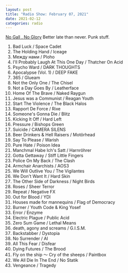 ```yaml
---
layout: post
title: "Radio Show: February 07, 2021"
date: 2021-02-12
categories: radio
---
```


[No Gall . No Glory](https://www.mixcloud.com/jimshreds/february-7-2021-no-gall-no-glory-wkdu-917fm/) Better late than never. Punk stuff.

1. Bad Luck / Space Cadet
2. The Holding Hand / Iceage
3. Между нами / Ploho
4. I'll Probably Laugh At This One Day / Thatcher On Acid
5. Psycho Ward / DARK THOUGHTS
6. Apocalypse (Vol. 1) / DEEP FAKE
7. 365 / Glueam
8. Not the Only One / The Chisel
9. Not a Day Goes By / Leatherface
10. Home Of The Brave / Naked Raygun
11. Jesus was a Communist / Reagan Youth
12. Start The Violence / The Black Halos
13. Rapport De Force / Rixe
14. Someone's Gonna Die / Blitz
15. Kicking It Off / Hard Left
16. Pressure / Bishops Green
17. Suicide / CAMERA SILENS
18. Beer Drinkers & Hell Raisers / Motörhead
19. Say To Please / Warish
20. Pure Hate / Poison Idea
21. Manchmal Habe Ich's Satt / Harnröhrer
22. Gotta Gettaway / Stiff Little Fingers
23. Police On My Back / The Clash
24. Armchair Anarchists / AOS3
25. We Will Outlive You / The Vigilantes
26. We Don't Want It / Hard Skin
27. The Other Side of Darkness / Night Birds
28. Roses / Sheer Terror
29. Repeat / Negative FX
30. Out for Blood / YDI
31. Houses made for mannequins / Flag of Democracy
32. Burner / Youth Code & King Yosef
33. Error / Enzyme
34. Electric Plague / Public Acid
35. Zero Sum Game / Lethal Means
36. death, agony and screams / G.I.S.M.
37. Backstabber / Dystopia
38. No Surrender / AI
39. All This Fear / Disfear
40. Dying Futures / The Brood
41. Fly on the ship ～ Cry of the sheeps / Paintbox
42. We All Die In The End / No Statik
43. Vengeance / Tragedy
